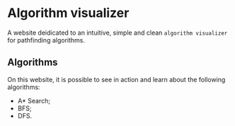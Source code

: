 # Algorithm visualizer

A website deidicated to an intuitive, simple and clean `algorithm visualizer` for pathfinding algorithms.

## Algorithms

On this website, it is possible to see in action and learn about the following algorithms:
- A* Search;
- BFS;
- DFS.
